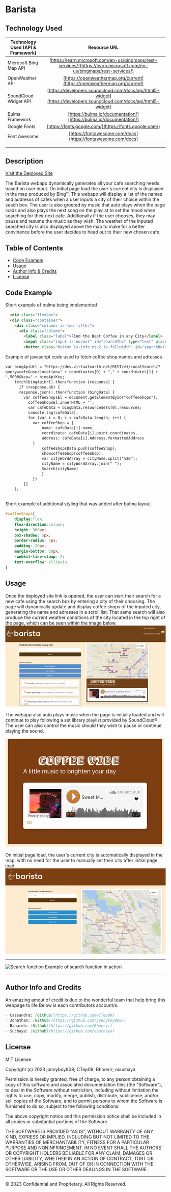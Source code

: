
# Barista


## Technology Used 

| Technology Used (API & Framework)         | Resource URL           | 
| ------------- |:-------------:| 
| Microsoft Bing Map API    | [https://learn.microsoft.com/en-us/bingmaps/rest-services/](https://learn.microsoft.com/en-us/bingmaps/rest-services/) | 
| OpenWeather API     | [https://openweathermap.org/current](https://openweathermap.org/current)      |   
| SoundCloud Widget API | [https://developers.soundcloud.com/docs/api/html5-widget](https://developers.soundcloud.com/docs/api/html5-widget)     |
Bulma Framework   | [https://bulma.io/documentation/](https://bulma.io/documentation/)   |
Google Fonts   | [https://fonts.google.com/](https://fonts.google.com/)  |
Font Awesome  | [https://fontawesome.com/docs](https://fontawesome.com/docs)  |

---

## Description 

[Visit the Deployed Site](https://jonnyboy808.github.io/barista/)

The Barista webapp dynamically generates all your cafe searching needs based on user input. On initial page load the user's current city is displayed in the map produced by Bing™. This webapp will display a list of the names and addresss of cafes when a user inputs a city of their choice within the seach box. The user is also greeted by music that auto plays when the page loads and also plays the next song on the playlist to set the mood when searching for their next cafe. Additionally if the user chooses, they may pause and resume the music as they wish. The weather of the inputed searched city is also displayed above the map to make for a better convinence before the user decides to head out to their new chosen cafe.



## Table of Contents

* [Code Example](#code-example)
* [Usage](#usage)
* [Author Info & Credits](#author-info-and-credits)
* [License](#license)


## Code Example


Short example of bulma being implemented 
```html
  <div class="flexbox">
  <div class="container">
    <div class="columns is-two-fifths">
      <div class="column">
        <label class="label">Find the Best Coffee in any City</label>
        <input class="input is-normal" id="searchTbx" type="text" placeholder="City, State">
        <button class="button is-info mt-2 is-fullwidth" id="searchButton">Search</button>
```

Example of javascript code used to fetch coffee shop names and adresses
```JS
var bingApiUrl = "https://dev.virtualearth.net/REST/v1/LocalSearch/?query=cafe&userLocation=" + coordinates[0] + "," + coordinates[1] + ",5000&key=" + bingApiKey;
    fetch(bingApiUrl).then(function (response) {
      if (response.ok) {
      response.json().then(function (bingData) {
        var coffeeShopsEl = document.getElementById("coffeeShops");
          coffeeShopsEl.innerHTML = '';
          var cafeData = bingData.resourceSets[0].resources;
          console.log(cafeData);
          for (var i = 0; i < cafeData.length; i++) {
            var coffeeShop = {
                name: cafeData[i].name,
                coordinate: cafeData[i].point.coordinates,
                address: cafeData[i].Address.formattedAddress
            }
                coffeeShopsData.push(coffeeShop);
                showcoffeeShop(coffeeShop);
                var cityWordArray = cityName.split("%20");
                cityName = cityWordArray.join(" ");
                Search(cityName)
                }
            })
        }}
    );
                                
```

Short example of additional styling that was added after bulma layout
```css
#coffeeShops{
    display:flex;
    flex-direction:column;
    height: 300px;
    box-shadow: 5px;
    border-radius: 5px;
    padding: 20px;
    margin-bottom: 10px;
    -webkit-line-clamp: 2;
    text-overflow: ellipsis;
}
```


## Usage 

Once the deployed site link is opened, the user can start their search for a new cafe using the search box by entering a city of their choosing. The page will dynamically update and display coffee shops of the inputed city, generating the name and adresses in a scroll list. That same search will also produce the current weather conditions of the city located in the top right of the page, which can be seen within the image below.
![Fully Functional](assets/images/fully-functional.png)

The webapp also auto plays music when the page is initially loaded and will continue to play following a set library playlist provided by SoundCloud®. The user can also control the music should they wish to pause or continue playing the sound.

![SoundCloud Widget](assets/images/music.png)

On initial page load, the user's current city is automatically displayed in the map, with no need for the user to manually set their city after initial page load.
![Initial Page Load](assets/images/initial-load.png)

---
![Search function](assets/images/search-function.gif)
Example of search function in action


---

## Author Info and Credits

An amazing amout of credit is due to the wonderful team that help bring this webpage to life
Below is each contributors account/s.

```md
- Cassandra: [Github](https://github.com/CTep09)
- Jonathan: [Github](https://github.com/jonnyboy808/)
- Bahareh: [Github](https://github.com/Bhmerir)
- Suchaya: [Github](https://github.com/osuchaya)
```


## License

MIT License

Copyright (c) 2023 jonnyboy808; CTep09; Bhmerir; osuchaya

Permission is hereby granted, free of charge, to any person obtaining a copy
of this software and associated documentation files (the "Software"), to deal
in the Software without restriction, including without limitation the rights
to use, copy, modify, merge, publish, distribute, sublicense, and/or sell
copies of the Software, and to permit persons to whom the Software is
furnished to do so, subject to the following conditions:

The above copyright notice and this permission notice shall be included in all
copies or substantial portions of the Software.

THE SOFTWARE IS PROVIDED "AS IS", WITHOUT WARRANTY OF ANY KIND, EXPRESS OR
IMPLIED, INCLUDING BUT NOT LIMITED TO THE WARRANTIES OF MERCHANTABILITY,
FITNESS FOR A PARTICULAR PURPOSE AND NONINFRINGEMENT. IN NO EVENT SHALL THE
AUTHORS OR COPYRIGHT HOLDERS BE LIABLE FOR ANY CLAIM, DAMAGES OR OTHER
LIABILITY, WHETHER IN AN ACTION OF CONTRACT, TORT OR OTHERWISE, ARISING FROM,
OUT OF OR IN CONNECTION WITH THE SOFTWARE OR THE USE OR OTHER DEALINGS IN THE
SOFTWARE.


---

© 2023 Confidential and Proprietary. All Rights Reserved.
